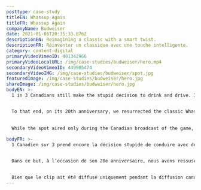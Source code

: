 ```yaml
---
posttype: case-study
titleEN: Whassup Again
titleFR: Whassup Again
companyName: Budweiser
date: 2021-01-06T20:35:33.876Z
descriptionEN: Reimagining a classic with a smart twist.
descriptionFR: Réinventer un classique avec une touche intelligente.
category: content-digital
primaryVideoVimeoID: 401342966
primaryVideoLocalURL: /img/case-studies/budweiser/hero.mp4
secondaryVideoVimeoID: 449905474
secondaryVideoIMG: /img/case-studies/budweiser/spot.jpg
featuredImage: /img/case-studies/budweiser/hero.jpg
shareImage: /img/case-studies/budweiser/hero.jpg
bodyEN: >-
  1 in 3 Canadians still make the stupid decision to drink and drive. It’s truly a shocking stat considering all the smart ways to get home nowadays. So when Budweiser approached us to create a campaign to change this behavior, we knew we needed to do more than entertain. We needed to create a campaign that would change cultural behavior.


  To that end, on its 20th anniversary, we resurrected the classic Whassup ad with the help of a socially integrated campaign, and orchestrated a moment in this year’s Super Bowl that broke records and borders to deliver record results for Budweiser and Uber. This showed Budweiser cares about its customers’ well-being and spread an important message that aligns brand strategy and purpose.
  
  
  While the spot aired only during the Canadian broadcast of the game, it made headlines globally, ranking on over *70 lists of the best Super Bowl Ads* and appearing in over *400 news stories worldwide.* More importantly, Uber saw a *20% increase in rides* compared to last year, ensuring hundreds of thousands of Canadians chose the smart way home. That’s whassup.
  
bodyFR: >-
  1 Canadien sur 3 prend encore la décision stupide de conduire avec des facultés affaiblies. C’est une statistique choquante quand on tient compte de toutes les possibilités plus prudentes qui s’offrent à nous aujourd’hui. Ainsi, lorsque Budweiser nous a contactés pour imaginer une campagne visant à modifier ce comportement, nous étions conscients que nous devions faire plus que divertir. Il fallait créer une campagne qui impacterait les comportements culturels.


  Dans ce but, à l’occasion de son 20e anniversaire, nous avons ressuscité la célèbre publicité Whassup à l’aide d’une campagne socialement intégrée et diffusée lors du Super Bowl de cette année. La campagne a battu des records et nos attentes avec des résultats exceptionnels pour Budweiser et Uber. Cela a permis de démontrer que Budweiser se souciait du bien-être de ses clients et diffusait un message d’importance publique, permettant ainsi d’harmoniser la stratégie et l’objectif de la marque.

 
  Bien que le clip ait été diffusé uniquement pendant la diffusion canadienne du Super Bowl, il a fait la une des journaux de la planète, se classant dans *plus de 70 listes des meilleures publicités du Super Bowl* et apparaissant dans plus de *400 reportages dans le monde.* Plus important encore, Uber a connu *une augmentation de 20 % du nombre de déplacements* par rapport à l’année dernière, ce qui a permis à des centaines de milliers de Canadiens d’opter pour la manière la plus intelligente de rentrer à la maison. Whassup.
---
```

